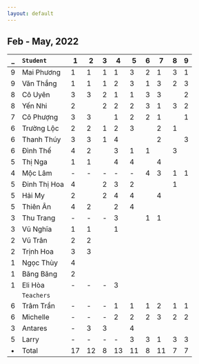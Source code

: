 ```yaml
---
layout: default
---
```


## Feb - May, 2022

_   | `Student`      | 1   | 2   | 3   | 4   | 5   | 6   | 7   | 8   | 9   |
--- | :---           | --- | --- | --- | --- | --- | --- | --- | --- | --- |
9   | Mai Phương     | 1   | 1   | 1   | 1   | 3   | 2   | 1   | 3   | 1   |
9   | Văn Thắng      | 1   | 1   | 1   | 2   | 3   | 1   | 3   | 2   | 3   |
8   | Cô Uyên        | 3   | 3   | 2   | 1   | 1   | 3   | 3   |     | 2   |
8   | Yến Nhi        | 2   |     | 2   | 2   | 2   | 3   | 1   | 3   | 2   |
7   | Cô Phượng      | 3   | 3   |     | 1   | 2   | 2   | 1   |     | 1   |
6   | Trường Lộc     | 2   | 2   | 1   | 2   | 3   |     | 2   | 1   |     |
6   | Thanh Thúy     | 3   | 3   | 1   | 4   |     |     | 2   |     | 3   |
6   | Đình Thế       | 4   | 2   |     | 3   | 1   | 1   |     | 3   |     |
5   | Thị Nga        | 1   | 1   |     | 4   | 4   |     | 4   |     |     |
4   | Mộc Lâm        | -   | -   | -   | -   | -   | 4   | 3   | 1   | 1   |
5   | Đinh Thị Hoa   | 4   |     | 2   | 3   | 2   |     |     | 1   |     |
5   | Hải My         | 2   |     | 2   | 4   | 4   |     | 4   |     |     |
5   | Thiên Ân       | 4   | 2   |     | 2   | 4   |     |     |     |     |
3   | Thu Trang      | -   | -   | -   | 3   |     | 1   | 1   |     |     |
3   | Vũ Nghĩa       | 1   | 1   |     | 1   |     |     |     |     |     |
2   | Vũ Trân        | 2   | 2   |     |     |     |     |     |     |     |
2   | Trịnh Hoa      | 3   | 3   |     |     |     |     |     |     |     |
1   | Ngọc Thùy      | 4   |     |     |     |     |     |     |     |     |
1   | Băng Băng      | 2   |     |     |     |     |     |     |     |     |
1   | Eli Hòa        | -   | -   | -   | 3   |     |     |     |     |     |
    | `Teachers`     |     |     |     |     |     |     |     |     |     |
6   | Trâm Trần      | -   | -   | -   | 1   | 1   | 1   | 2   | 1   | 1   |
6   | Michelle       | -   | -   | -   | 2   | 2   | 2   | 3   | 2   | 2   |
3   | Antares        | -   | 3   | 3   |     | 4   |     |     |     |     |
5   | Larry          | -   | -   | -   | -   | 3   | 3   | 1   | 3   | 3   |
•   | Total          | 17  | 12  | 8   | 13  | 11  | 8   | 11  | 7   | 7   |

